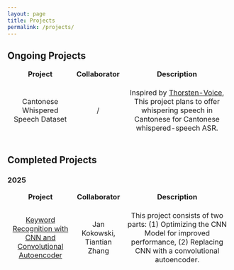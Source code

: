```yaml
---
layout: page
title: Projects
permalink: /projects/
---
```


## Ongoing Projects

<table style="width: 100%; border-collapse: collapse; border-style: hidden;" border="1">
<tbody>
<tr style="height: 18px;">
<td style="width: 30%; border-style: hidden; text-align: center;"><strong>Project</strong></td>
<td style="width: 20%; border-style: hidden; text-align: center;"><strong>Collaborator</strong></td>
<td style="width: 50%; border-style: hidden; text-align: center;"><strong>Description</strong></td>
</tr>
<tr style="height: 18px;">
<td style="width: 30%; border-style: hidden; text-align: center;">Cantonese Whispered Speech Dataset</td>
<td style="width: 20%; border-style: hidden; text-align: center;">
<p>/</p>
</td>
<td style="width: 50%; border-style: hidden; text-align: center;">
<p>Inspired by <a href="https://www.thorsten-voice.de/en/" target="_blank">Thorsten-Voice</a>, This project plans to offer whispering speech in Cantonese for Cantonese whispered-speech ASR.</p>
</td>
</tr>
</tbody>
</table>



## Completed Projects

### 2025

<table style="width: 100%; border-collapse: collapse; border-style: hidden;" border="1">
<tbody>
<tr style="height: 18px;">
<td style="width: 30%; border-style: hidden; text-align: center;"><strong>Project</strong></td>
<td style="width: 20%; border-style: hidden; text-align: center;"><strong>Collaborator</strong></td>
<td style="width: 50%; border-style: hidden; text-align: center;"><strong>Description</strong></td>
</tr>
<tr style="height: 18px;">
<td style="width: 30%; border-style: hidden; text-align: center;"><a href="https://github.com/j-koko/keyword_recognition" target="_blank">Keyword Recognition with CNN and Convolutional Autoencoder</a></td>
<td style="width: 20%; border-style: hidden; text-align: center;">
<p>Jan Kokowski, Tiantian Zhang</p>
</td>
<td style="width: 50%; border-style: hidden; text-align: center;">
<p>This project consists of two parts: (1) Optimizing the CNN Model for improved performance, (2) Replacing CNN with a convolutional autoencoder. </p>
</td>
</tr>
</tbody>
</table>
